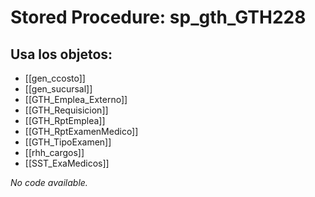# Stored Procedure: sp_gth_GTH228

## Usa los objetos:
- [[gen_ccosto]]
- [[gen_sucursal]]
- [[GTH_Emplea_Externo]]
- [[GTH_Requisicion]]
- [[GTH_RptEmplea]]
- [[GTH_RptExamenMedico]]
- [[GTH_TipoExamen]]
- [[rhh_cargos]]
- [[SST_ExaMedicos]]

*No code available.*
